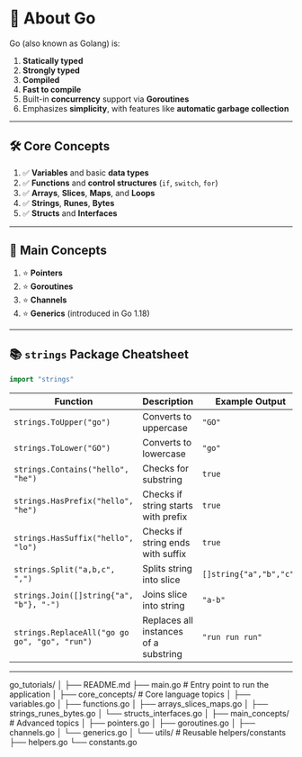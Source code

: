 # 📘 About Go

Go (also known as Golang) is:

1. **Statically typed**
2. **Strongly typed**
3. **Compiled**
4. **Fast to compile**
5. Built-in **concurrency** support via **Goroutines**
6. Emphasizes **simplicity**, with features like **automatic garbage collection**

---

## 🛠️ Core Concepts

1. ✅ **Variables** and basic **data types**
2. ✅ **Functions** and **control structures** (`if`, `switch`, `for`)
3. ✅ **Arrays**, **Slices**, **Maps**, and **Loops**
4. ✅ **Strings**, **Runes**, **Bytes**
5. ✅ **Structs** and **Interfaces**

---

## 🚀 Main Concepts

1. ⭐ **Pointers**
2. ⭐ **Goroutines**
3. ⭐ **Channels**
4. ⭐ **Generics** (introduced in Go 1.18)

---

## 📚 `strings` Package Cheatsheet

```go
import "strings"
```

| Function                                  | Description                             | Example Output         |
|-------------------------------------------|-----------------------------------------|-------------------------|
| `strings.ToUpper("go")`                  | Converts to uppercase                   | `"GO"`                 |
| `strings.ToLower("GO")`                  | Converts to lowercase                   | `"go"`                 |
| `strings.Contains("hello", "he")`        | Checks for substring                    | `true`                 |
| `strings.HasPrefix("hello", "he")`       | Checks if string starts with prefix     | `true`                 |
| `strings.HasSuffix("hello", "lo")`       | Checks if string ends with suffix       | `true`                 |
| `strings.Split("a,b,c", ",")`            | Splits string into slice                | `[]string{"a","b","c"}`|
| `strings.Join([]string{"a", "b"}, "-")`  | Joins slice into string                 | `"a-b"`                |
| `strings.ReplaceAll("go go go", "go", "run")` | Replaces all instances of a substring | `"run run run"`        |

---

go_tutorials/
│
├── README.md
├── main.go                      # Entry point to run the application
│
├── core_concepts/              # Core language topics
│   ├── variables.go
│   ├── functions.go
│   ├── arrays_slices_maps.go
│   ├── strings_runes_bytes.go
│   └── structs_interfaces.go
│
├── main_concepts/              # Advanced topics
│   ├── pointers.go
│   ├── goroutines.go
│   ├── channels.go
│   └── generics.go
│
└── utils/                      # Reusable helpers/constants
    ├── helpers.go
    └── constants.go
